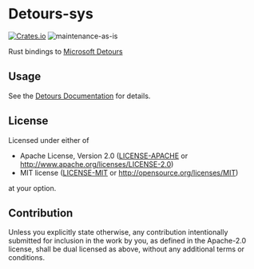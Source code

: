 # Detours-sys

[![Crates.io](https://img.shields.io/crates/v/detours-sys.svg)](https://crates.io/crates/detours-sys)
![maintenance-as-is](https://img.shields.io/badge/maintenance-as--is-yellow.svg)

Rust bindings to [Microsoft Detours](https://github.com/Microsoft/Detours)

## Usage

See the [Detours Documentation](https://github.com/Microsoft/Detours/wiki) for details.

## License

Licensed under either of

* Apache License, Version 2.0
   ([LICENSE-APACHE](LICENSE-APACHE) or <http://www.apache.org/licenses/LICENSE-2.0>)
* MIT license
   ([LICENSE-MIT](LICENSE-MIT) or <http://opensource.org/licenses/MIT>)

at your option.

## Contribution

Unless you explicitly state otherwise, any contribution intentionally submitted
for inclusion in the work by you, as defined in the Apache-2.0 license, shall be
dual licensed as above, without any additional terms or conditions.
